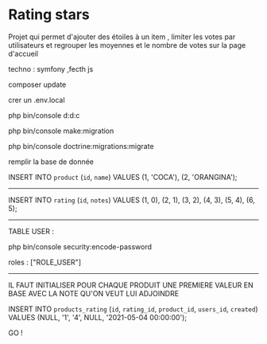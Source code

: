 # Rating stars

Projet qui permet d'ajouter des étoiles à un item , limiter les votes par utilisateurs et regrouper les moyennes et le nombre de votes sur la page d'accueil

techno : symfony ,fecth js

composer update

crer un .env.local

php bin/console d:d:c

php bin/console make:migration

php bin/console doctrine:migrations:migrate

remplir la base de donnée

INSERT INTO `product` (`id`, `name`) VALUES
(1, 'COCA'),
(2, 'ORANGINA');

-- --------------------------------------------------------
INSERT INTO `rating` (`id`, `notes`) VALUES
(1, 0),
(2, 1),
(3, 2),
(4, 3),
(5, 4),
(6, 5);
-- --------------------------------------------------------
TABLE USER :

php bin/console security:encode-password

roles : ["ROLE_USER"]

-- --------------------------------------------------------
IL FAUT INITIALISER POUR CHAQUE PRODUIT UNE PREMIERE VALEUR EN BASE AVEC LA NOTE QU'ON VEUT LUI ADJOINDRE  

INSERT INTO `products_rating` (`id`, `rating_id`, `product_id`, `users_id`, `created`) 
VALUES (NULL, '1', '4', NULL, '2021-05-04 00:00:00');

GO !



